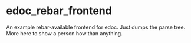 edoc_rebar_frontend
===================

An example rebar-available frontend for edoc.  Just dumps the parse tree.  More here to show a person how than anything.
